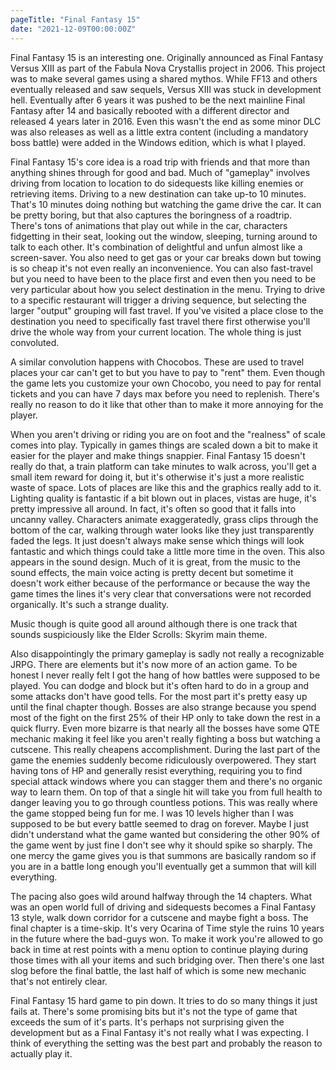```yaml
---
pageTitle: "Final Fantasy 15"
date: "2021-12-09T00:00:00Z"
---
```


Final Fantasy 15 is an interesting one.  Originally announced as Final Fantasy Versus XIII as part of the Fabula Nova Crystallis project in 2006.  This project was to make several games using a shared mythos.  While FF13 and others eventually released and saw sequels, Versus XIII was stuck in development hell.  Eventually after 6 years it was pushed to be the next mainline Final Fantasy after 14 and basically rebooted with a different director and released 4 years later in 2016.  Even this wasn't the end as some minor DLC was also releases as well as a little extra content (including a mandatory boss battle) were added in the Windows edition, which is what I played.

Final Fantasy 15's core idea is a road trip with friends and that more than anything shines through for good and bad.  Much of "gameplay" involves driving from location to location to do sidequests like killing enemies or retrieving items.  Driving to a new destination can take up-to 10 minutes.  That's 10 minutes doing nothing but watching the game drive the car.  It can be pretty boring, but that also captures the boringness of a roadtrip.  There's tons of animations that play out while in the car, characters fidgetting in their seat, looking out the window, sleeping, turning around to talk to each other.  It's combination of delightful and unfun almost like a screen-saver.  You also need to get gas or your car breaks down but towing is so cheap it's not even really an inconvenience.  You can also fast-travel but you need to have been to the place first and even then you need to be very particular about how you select destination in the menu.  Trying to drive to a specific restaurant will trigger a driving sequence, but selecting the larger "output" grouping will fast travel.  If you've visited a place close to the destination you need to specifically fast travel there first otherwise you'll drive the whole way from your current location.  The whole thing is just convoluted.

A similar convolution happens with Chocobos.  These are used to travel places your car can't get to but you have to pay to "rent" them.  Even though the game lets you customize your own Chocobo, you need to pay for rental tickets and you can have 7 days max before you need to replenish.  There's really no reason to do it like that other than to make it more annoying for the player.

When you aren't driving or riding you are on foot and the "realness" of scale comes into play. Typically in games things are scaled down a bit to make it easier for the player and make things snappier.  Final Fantasy 15 doesn't really do that, a train platform can take minutes to walk across, you'll get a small item reward for doing it, but it's otherwise it's just a more realistic waste of space.  Lots of places are like this and the graphics really add to it.  Lighting quality is fantastic if a bit blown out in places, vistas are huge, it's pretty impressive all around.  In fact, it's often so good that it falls into uncanny valley.  Characters animate exaggeratedly, grass clips through the bottom of the car, walking through water looks like they just transparently faded the legs.  It just doesn't always make sense which things will look fantastic and which things could take a little more time in the oven.  This also appears in the sound design.  Much of it is great, from the music to the sound effects, the main voice acting is pretty decent but sometime it doesn't work either because of the performance or because the way the game times the lines it's very clear that conversations were not recorded organically.  It's such a strange duality.

Music though is quite good all around although there is one track that sounds suspiciously like the Elder Scrolls: Skyrim main theme.

Also disappointingly the primary gameplay is sadly not really a recognizable JRPG.  There are elements but it's now more of an action game.  To be honest I never really felt I got the hang of how battles were supposed to be played.  You can dodge and block but it's often hard to do in a group and some attacks don't have good tells.  For the most part it's pretty easy up until the final chapter though.  Bosses are also strange because you spend most of the fight on the first 25% of their HP only to take down the rest in a quick flurry. Even more bizarre is that nearly all the bosses have some QTE mechanic making it feel like you aren't really fighting a boss but watching a cutscene.  This really cheapens accomplishment.  During the last part of the game the enemies suddenly become ridiculously overpowered.  They start having tons of HP and generally resist everything, requiring you to find special attack windows where you can stagger them and there's no organic way to learn them. On top of that a single hit will take you from full health to danger leaving you to go through countless potions.  This was really where the game stopped being fun for me.  I was 10 levels higher than I was supposed to be but every battle seemed to drag on forever.  Maybe I just didn't understand what the game wanted but considering the other 90% of the game went by just fine I don't see why it should spike so sharply.  The one mercy the game gives you is that summons are basically random so if you are in a battle long enough you'll eventually get a summon that will kill everything.

The pacing also goes wild around halfway through the 14 chapters.  What was an open world full of driving and sidequests becomes a Final Fantasy 13 style, walk down corridor for a cutscene and maybe fight a boss.  The final chapter is a time-skip.  It's very Ocarina of Time style the ruins 10 years in the future where the bad-guys won.  To make it work you're allowed to go back in time at rest points with a menu option to continue playing during those times with all your items and such bridging over.  Then there's one last slog before the final battle, the last half of which is some new mechanic that's not entirely clear.

Final Fantasy 15 hard game to pin down.  It tries to do so many things it just fails at.  There's some promising bits but it's not the type of game that exceeds the sum of it's parts.  It's perhaps not surprising given the development but as a Final Fantasy it's not really what I was expecting.  I think of everything the setting was the best part and probably the reason to actually play it.